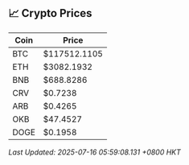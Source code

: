 ## 📈 Crypto Prices

| Coin | Price |
| ---- | ----- |
| BTC | $117512.1105 |
| ETH | $3082.1932 |
| BNB | $688.8286 |
| CRV | $0.7238 |
| ARB | $0.4265 |
| OKB | $47.4527 |
| DOGE | $0.1958 |

_Last Updated: 2025-07-16 05:59:08.131 +0800 HKT_